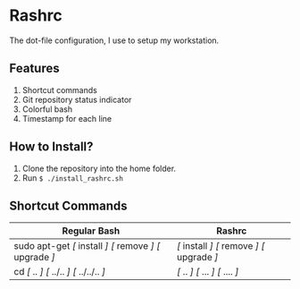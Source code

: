 
# Rashrc
The dot-file configuration, I use to setup my workstation.

## Features
1. Shortcut commands
2. Git repository status indicator 
3. Colorful bash
4. Timestamp for each line

## How to Install?
1. Clone the repository into the home folder.
2. Run ``$ ./install_rashrc.sh``

## Shortcut Commands
| Regular Bash | Rashrc |
|--|--|
| sudo apt-get *[* install *]* *[* remove *]* *[* upgrade *]* | *[* install *]* *[* remove *]* *[* upgrade *]* |
| cd *[* .. *]* *[* ../.. *]* *[* ../../.. *]*  | *[* .. *]* *[* ... *]* *[* .... *]* |

